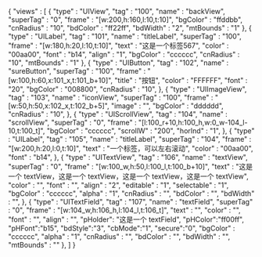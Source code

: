 {
    "views" : [
        {
            "type" : "UIView",
            "tag" : "100",
            "name" : "backView",
            "superTag" : "0",
            "frame" : "[w:200,h:160,l:10,t:10]",
            "bgColor" : "ffddbb",
            "cnRadius" : "10",
            "bdColor" : "ff22ff",
            "bdWidth" : "2",
            "mtBounds" : "1"
        },
        {
            "type" : "UILabel",
            "tag" : "101",
            "name" : "titleLabel",
            "superTag" : "100",
            "frame" : "[w:180,h:20,l:10,t:10]",
            "text" : "这是一个标签567",
            "color" : "00aa00",
            "font" : "b14",
            "align" : "1",
            "bgColor" : "cccccc",
            "cnRadius" : "10",
            "mtBounds" : "1"
        },
        {
            "type" : "UIButton",
            "tag" : "102",
            "name" : "sureButton",
            "superTag" : "100",
            "frame" : "[w:100,h:60,x:101_x,t:101_b+10]",
            "title" : "按钮",
            "color" : "FFFFFF",
            "font" : "20",
            "bgColor" : "008800",
            "cnRadius" : "10",
        },
        {
            "type" : "UIImageView",
            "tag" : "103",
            "name" : "iconView",
            "superTag" : "100",
            "frame" : "[w:50,h:50,x:102_x,t:102_b+5]",
            "image" : "",
            "bgColor" : "dddddd",
            "cnRadius" : "10",
        },
        {
            "type" : "UIScrollView",
            "tag" : "104",
            "name" : "scrollView",
            "superTag" : "0",
            "frame" : "[l:100_r+10,h:100_h,w:0_w-104_l-10,t:100_t]",
            "bgColor" : "cccccc",
            "scrollW" : "200",
            "horInd" : "1",
        },
        {
            "type" : "UILabel",
            "tag" : "105",
            "name" : "titleLabel",
            "superTag" : "104",
            "frame" : "[w:200,h:20,l:0,t:10]",
            "text" : "一个标签，可以左右滚动",
            "color" : "00aa00",
            "font" : "b14",
        },
        {
            "type" : "UITextView",
            "tag" : "106",
            "name" : "textView",
            "superTag" : "0",
            "frame" : "[w:100_w,h:50,l:100_l,t:100_b+10]",
            "text" : "这是一个 textView，这是一个 textView，这是一个 textView，这是一个 textView",
            "color" : "",
            "font" : "",
            "align" : "2",
            "editable" : "1",
            "selectable" : "1",
            "bgColor" : "cccccc",
            "alpha" : "1",
            "cnRadius" : "",
            "bdColor" : "",
            "bdWidth" : "",
        },
        {
            "type" : "UITextField",
            "tag" : "107",
            "name" : "textField",
            "superTag" : "0",
            "frame" : "[w:104_w,h:106_h,l:104_l,t:106_t]",
            "text" : "",
            "color" : "",
            "font" : "",
            "align" : "",
            "pHolder": "这是一个 textField",
            "pHColor":"ff00ff",
            "pHFont":"b15",
            "bdStyle":"3",
            "cbMode":"1",
            "secure":"0",
            "bgColor" : "cccccc",
            "alpha" : "1",
            "cnRadius" : "",
            "bdColor" : "",
            "bdWidth" : "",
            "mtBounds" : ""
        },
    ]
}
